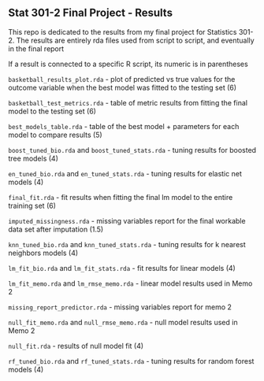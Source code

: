 ## Stat 301-2 Final Project - Results

This repo is dedicated to the results from my final project for Statistics 301-2. The results are entirely rda files used from script to script, and eventually in the final report

If a result is connected to a specific R script, its numeric is in parentheses

`basketball_results_plot.rda` - plot of predicted vs true values for the outcome variable when the best model was fitted to the testing set (6)

`basketball_test_metrics.rda` - table of metric results from fitting the final model to the testing set (6)

`best_models_table.rda` - table of the best model + parameters for each model to compare results (5)

`boost_tuned_bio.rda` and `boost_tuned_stats.rda` - tuning results for boosted tree models (4)

`en_tuned_bio.rda` and `en_tuned_stats.rda` - tuning results for elastic net models (4)

`final_fit.rda` - fit results when fitting the final lm model to the entire training set (6)

`imputed_missingness.rda` - missing variables report for the final workable data set after imputation (1.5)

`knn_tuned_bio.rda` and `knn_tuned_stats.rda` - tuning results for k nearest neighbors models (4)

`lm_fit_bio.rda` and `lm_fit_stats.rda` - fit results for linear models (4)

`lm_fit_memo.rda` and `lm_rmse_memo.rda` - linear model results used in Memo 2 

`missing_report_predictor.rda` - missing variables report for memo 2

`null_fit_memo.rda` and `null_rmse_memo.rda` - null model results used in Memo 2

`null_fit.rda` - results of null model fit (4)

`rf_tuned_bio.rda` and `rf_tuned_stats.rda` - tuning results for random forest models (4)